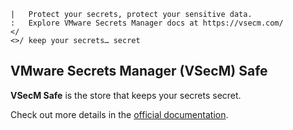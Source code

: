 ```text
|   Protect your secrets, protect your sensitive data.
:   Explore VMware Secrets Manager docs at https://vsecm.com/
</
<>/ keep your secrets… secret
```

## VMware Secrets Manager (VSecM) Safe

**VSecM Safe** is the store that keeps your secrets secret.

Check out more details in the [official documentation](https://vsecm.com/).
